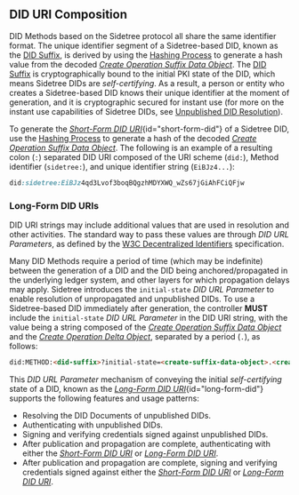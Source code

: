 ## DID URI Composition

DID Methods based on the Sidetree protocol all share the same identifier format. The unique identifier segment of a Sidetree-based DID, known as the [DID Suffix](#did-suffix), is derived by using the [Hashing Process](#hashing-process) to generate a hash value from the decoded [_Create Operation Suffix Data Object_](#create-suffix-data-object). The [DID Suffix](#did-suffix) is cryptographically bound to the initial PKI state of the DID, which means Sidetree DIDs are _self-certifying_. As a result, a person or entity who creates a Sidetree-based DID knows their unique identifier at the moment of generation, and it is cryptographic secured for instant use (for more on the instant use capabilities of Sidetree DIDs, see [Unpublished DID Resolution](#unpublished-did-resolution)).

To generate the [_Short-Form DID URI_](#short-form-did){id="short-form-did"} of a Sidetree DID, use the [Hashing Process](#hashing-process) to generate a hash of the decoded [_Create Operation Suffix Data Object_](#create-suffix-data-object). The following is an example of a resulting colon (`:`) separated DID URI composed of the URI scheme (`did:`), Method identifier (`sidetree:`), and unique identifier string (`EiBJz4...`):

```css
did:sidetree:EiBJz4qd3Lvof3boqBQgzhMDYXWQ_wZs67jGiAhFCiQFjw
```

### Long-Form DID URIs

DID URI strings may include additional values that are used in resolution and other activities. The standard way to pass these values are through _DID URL Parameters_, as defined by the [W3C Decentralized Identifiers](https://w3c.github.io/did-core/) specification.

Many DID Methods require a period of time (which may be indefinite) between the generation of a DID and the DID being anchored/propagated in the underlying ledger system, and other layers for which propagation delays may apply. Sidetree introduces the `initial-state` _DID URL Parameter_ to enable resolution of unpropagated and unpublished DIDs. To use a Sidetree-based DID immediately after generation, the controller ****MUST**** include the `initial-state` _DID URL Parameter_ in the DID URI string, with the value being a string composed of the [_Create Operation Suffix Data Object_](#create-suffix-data-object) and the [_Create Operation Delta Object_](#create-delta-object), separated by a period (`.`), as follows:

```html
did:METHOD:<did-suffix>?initial-state=<create-suffix-data-object>.<create-delta-object>
```

This _DID URL Parameter_ mechanism of conveying the initial _self-certifying_ state of a DID, known as the [_Long-Form DID URI_](#long-form-did){id="long-form-did"} supports the following features and usage patterns:

- Resolving the DID Documents of unpublished DIDs.
- Authenticating with unpublished DIDs.
- Signing and verifying credentials signed against unpublished DIDs.
- After publication and propagation are complete, authenticating with either the [_Short-Form DID URI_](#short-form-did) or [_Long-Form DID URI_](#long-form-did).
- After publication and propagation are complete, signing and verifying credentials signed against either the [_Short-Form DID URI_](#short-form-did) or [_Long-Form DID URI_](#long-form-did).